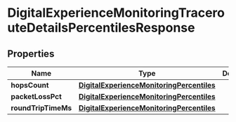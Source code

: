 

# DigitalExperienceMonitoringTracerouteDetailsPercentilesResponse


## Properties

| Name | Type | Description | Notes |
|------------ | ------------- | ------------- | -------------|
|**hopsCount** | [**DigitalExperienceMonitoringPercentiles**](DigitalExperienceMonitoringPercentiles.md) |  |  [optional] |
|**packetLossPct** | [**DigitalExperienceMonitoringPercentiles**](DigitalExperienceMonitoringPercentiles.md) |  |  [optional] |
|**roundTripTimeMs** | [**DigitalExperienceMonitoringPercentiles**](DigitalExperienceMonitoringPercentiles.md) |  |  [optional] |



